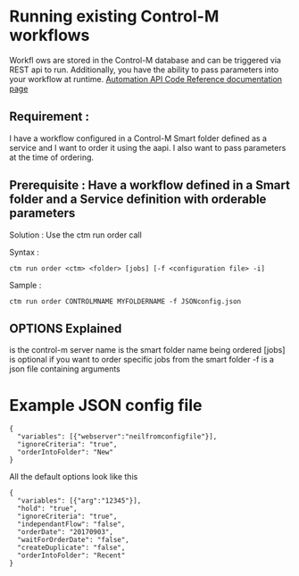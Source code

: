 # Running existing Control-M workflows
Workfl ows are stored in the Control-M database and can be triggered via REST api to run. Additionally, you have the ability to pass parameters into your workflow at runtime. 
[Automation API Code Reference documentation page](https://docs.bmc.com/docs/display/public/workloadautomation/Control-M+Automation+API+-+Code+Reference)

## Requirement : 
I have a workflow configured in a Control-M Smart folder defined as a service and I want to order it using the aapi. I also want to pass parameters at the time of ordering.

## Prerequisite : Have a workflow defined in a Smart folder and a Service definition with orderable parameters
Solution : Use the ctm run order call

Syntax :

```ctm run order <ctm> <folder> [jobs] [-f <configuration file> -i]```

Sample : 

```ctm run order CONTROLMNAME MYFOLDERNAME -f JSONconfig.json```

## OPTIONS Explained
<ctm> is the control-m server name
<folder> is the smart folder name being ordered
[jobs] is optional if you want to order specific jobs from the smart folder
-f is a json file containing arguments

# Example JSON config file

```
{
  "variables": [{"webserver":"neilfromconfigfile"}],
  "ignoreCriteria": "true",
  "orderIntoFolder": "New"
}
```

All the default options look like this 

```
{
  "variables": [{"arg":"12345"}],
  "hold": "true",
  "ignoreCriteria": "true",
  "independantFlow": "false",
  "orderDate": "20170903",
  "waitForOrderDate": "false",
  "createDuplicate": "false",
  "orderIntoFolder": "Recent"
}
```

